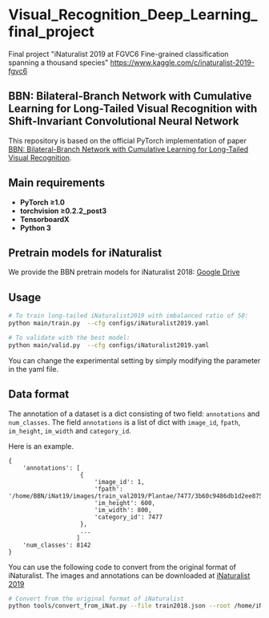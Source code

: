 # Visual_Recognition_Deep_Learning_final_project
Final project "iNaturalist 2019 at FGVC6 Fine-grained classification spanning a thousand species"
https://www.kaggle.com/c/inaturalist-2019-fgvc6

## BBN: Bilateral-Branch Network with Cumulative Learning for Long-Tailed Visual Recognition with Shift-Invariant Convolutional Neural Network
This repository is based on the official PyTorch implementation of paper [BBN: Bilateral-Branch Network with Cumulative Learning for Long-Tailed Visual Recognition](https://arxiv.org/abs/1912.02413).

## Main requirements

  * **PyTorch ≥1.0**
  * **torchvision ≥0.2.2_post3**
  * **TensorboardX**
  * **Python 3**

## Pretrain models for iNaturalist

We provide the BBN pretrain models for iNaturalist 2018: [Google Drive](https://drive.google.com/open?id=18aT-eIpmxQMP9PrNOB1Q5Vjmzr7tvEdb)

  ## Usage
```bash
# To train long-tailed iNaturalist2019 with imbalanced ratio of 50:
python main/train.py  --cfg configs/iNaturalist2019.yaml     

# To validate with the best model:
python main/valid.py  --cfg configs/iNaturalist2019.yaml
```

You can change the experimental setting by simply modifying the parameter in the yaml file.

## Data format

The annotation of a dataset is a dict consisting of two field: `annotations` and `num_classes`.
The field `annotations` is a list of dict with
`image_id`, `fpath`, `im_height`, `im_width` and `category_id`.

Here is an example.
```
{
    'annotations': [
                    {
                        'image_id': 1,
                        'fpath': '/home/BBN/iNat19/images/train_val2019/Plantae/7477/3b60c9486db1d2ee875f11a669fbde4a.jpg',
                        'im_height': 600,
                        'im_width': 800,
                        'category_id': 7477
                    },
                    ...
                   ]
    'num_classes': 8142
}
```

You can use the following code to convert from the original format of iNaturalist. 
The images and annotations can be downloaded at [iNaturalist 2019](https://www.kaggle.com/c/inaturalist-2019-fgvc6/data)

```bash
# Convert from the original format of iNaturalist
python tools/convert_from_iNat.py --file train2018.json --root /home/iNat18/images --sp /home/BBN/jsons
```
